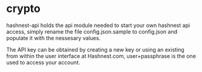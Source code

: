 # crypto

hashnest-api holds the api module needed to start your own hashnest api access, simply rename the file config.json.sample to config.json and populate it with the nessesary values.

The API key can be obtained by creating a new key or using an existing from within the user interface at Hashnest.com, user+passphrase is the one used to access your account.